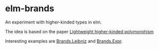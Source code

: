 # elm-brands

An experiment with higher-kinded types in elm.

The idea is based on the paper [Lightweight higher-kinded polymorphism][lhkp]

Interesting examples are [Brands.Leibniz][] and [Brands.Expr][].

[Brands.Leibniz]: src/Brands/Leibniz.elm
[Brands.Expr]: src/Brands/Expr.elm
[lhkp]: https://www.cl.cam.ac.uk/~jdy22/papers/lightweight-higher-kinded-polymorphism.pdf
